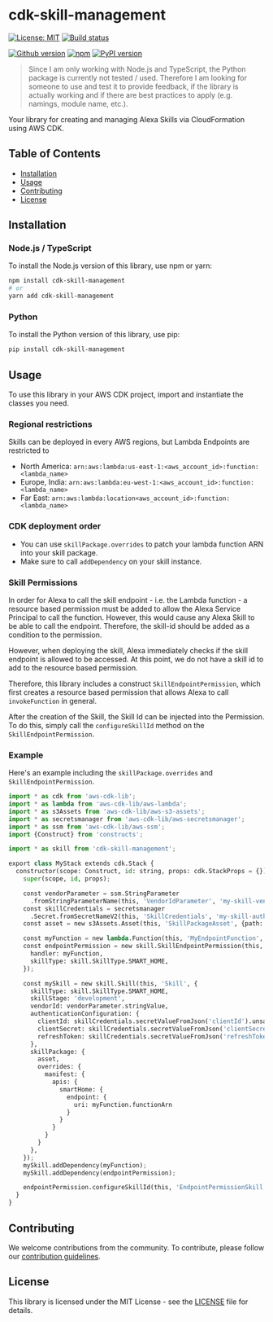 # cdk-skill-management

[![License: MIT](https://img.shields.io/badge/License-MIT-yellow.svg)](https://opensource.org/licenses/MIT)
[![Build status](https://img.shields.io/github/actions/workflow/status/t0bst4r/cdk-skill-management/release.yml?logo=github)](https://github.com/t0bst4r/cdk-skill-management)

[![Github version](https://img.shields.io/github/v/release/t0bst4r/cdk-skill-management?logo=github)](https://github.com/t0bst4r/cdk-skill-management)
[![npm](https://img.shields.io/npm/v/cdk-skill-management?logo=npm)](https://www.npmjs.com/package/cdk-skill-management)
[![PyPI version](https://img.shields.io/pypi/v/cdk-skill-management?logo=pypi)](https://pypi.org/project/cdk-skill-management/)

> Since I am only working with Node.js and TypeScript, the Python package is currently not tested / used.
> Therefore I am looking for someone to use and test it to provide feedback, if the library is actually working and if there are best practices to apply (e.g. namings, module name, etc.).

Your library for creating and managing Alexa Skills via CloudFormation using AWS CDK.

## Table of Contents

* [Installation](#installation)
* [Usage](#usage)
* [Contributing](#contributing)
* [License](#license)

## Installation

### Node.js / TypeScript

To install the Node.js version of this library, use npm or yarn:

```bash
npm install cdk-skill-management
# or
yarn add cdk-skill-management
```

### Python

To install the Python version of this library, use pip:

```bash
pip install cdk-skill-management
```

## Usage

To use this library in your AWS CDK project, import and instantiate the classes you need.

### Regional restrictions

Skills can be deployed in every AWS regions, but Lambda Endpoints are restricted to

* North America: `arn:aws:lambda:us-east-1:<aws_account_id>:function:<lambda_name>`
* Europe, India: `arn:aws:lambda:eu-west-1:<aws_account_id>:function:<lambda_name>`
* Far East: `arn:aws:lambda:location<aws_account_id>:function:<lambda_name>`

### CDK deployment order

* You can use `skillPackage.overrides` to patch your lambda function ARN into your skill package.
* Make sure to call `addDependency` on your skill instance.

### Skill Permissions

In order for Alexa to call the skill endpoint - i.e. the Lambda function - a resource based permission must be added to allow the Alexa Service Principal to call the function.
However, this would cause any Alexa Skill to be able to call the endpoint. Therefore, the skill-id should be added as a condition to the permission.

However, when deploying the skill, Alexa immediately checks if the skill endpoint is allowed to be accessed. At this point, we do not have a skill id to add to the resource based permission.

Therefore, this library includes a construct `SkillEndpointPermission`, which first creates a resource based permission that allows Alexa to call `invokeFunction` in general.

After the creation of the Skill, the Skill Id can be injected into the Permission. To do this, simply call the `configureSkillId` method on the `SkillEndpointPermission`.

### Example

Here's an example including the `skillPackage.overrides` and `SkillEndpointPermission`.

```python
import * as cdk from 'aws-cdk-lib';
import * as lambda from 'aws-cdk-lib/aws-lambda';
import * as s3Assets from 'aws-cdk-lib/aws-s3-assets';
import * as secretsmanager from 'aws-cdk-lib/aws-secretsmanager';
import * as ssm from 'aws-cdk-lib/aws-ssm';
import {Construct} from 'constructs';

import * as skill from 'cdk-skill-management';

export class MyStack extends cdk.Stack {
  constructor(scope: Construct, id: string, props: cdk.StackProps = {}) {
    super(scope, id, props);

    const vendorParameter = ssm.StringParameter
      .fromStringParameterName(this, 'VendorIdParameter', 'my-skill-vendor-id');
    const skillCredentials = secretsmanager
      .Secret.fromSecretNameV2(this, 'SkillCredentials', 'my-skill-authentication');
    const asset = new s3Assets.Asset(this, 'SkillPackageAsset', {path: './path/to/my/skill-package'});

    const myFunction = new lambda.Function(this, 'MyEndpointFunction', {...});
    const endpointPermission = new skill.SkillEndpointPermission(this, 'EndpointPermission', {
      handler: myFunction,
      skillType: skill.SkillType.SMART_HOME,
    });

    const mySkill = new skill.Skill(this, 'Skill', {
      skillType: skill.SkillType.SMART_HOME,
      skillStage: 'development',
      vendorId: vendorParameter.stringValue,
      authenticationConfiguration: {
        clientId: skillCredentials.secretValueFromJson('clientId').unsafeUnwrap(),
        clientSecret: skillCredentials.secretValueFromJson('clientSecret').unsafeUnwrap(),
        refreshToken: skillCredentials.secretValueFromJson('refreshToken').unsafeUnwrap(),
      },
      skillPackage: {
        asset,
        overrides: {
          manifest: {
            apis: {
              smartHome: {
                endpoint: {
                  uri: myFunction.functionArn
                }
              }
            }
          }
        }
      },
    });
    mySkill.addDependency(myFunction);
    mySkill.addDependency(endpointPermission);

    endpointPermission.configureSkillId(this, 'EndpointPermissionSkill', mySkill);
  }
}
```

## Contributing

We welcome contributions from the community. To contribute, please follow our [contribution guidelines](CONTRIBUTE.md).

## License

This library is licensed under the MIT License - see the [LICENSE](LICENSE) file for details.
